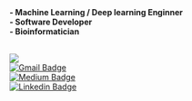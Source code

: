 <b>
- Machine Learning / Deep learning Enginner<br>
- Software Developer<br>
- Bioinformatician<br>
</b><br>

<a href="https://hits.seeyoufarm.com"><img src="https://hits.seeyoufarm.com/api/count/incr/badge.svg?url=https%3A%2F%2Fgithub.com%2FLEEKIWOOK%2Fhit-counter&count_bg=%2379C83D&title_bg=%23555555&icon=&icon_color=%23E7E7E7&title=hits&edge_flat=false"/></a><br>
[![Gmail Badge](https://img.shields.io/badge/Gmail-d14836?style=flat-square&logo=Gmail&logoColor=white&link=mailto:leek0502@gmail.com)](mailto:leek0502@gmail.com)<br>
[![Medium Badge](http://img.shields.io/badge/-Medium-12100E?style=flat-square&logo=medium&logoColor=white&link=https://bimlkw.medium.com)](https://bimlkw.medium.com)
<br>
[![Linkedin Badge](https://img.shields.io/badge/-LinkedIn-blue?style=flat-square&logo=Linkedin&logoColor=white&link=https://www.linkedin.com/in/기욱-이-7793807b/)](https://www.linkedin.com/in/기욱-이-7793807b/)
